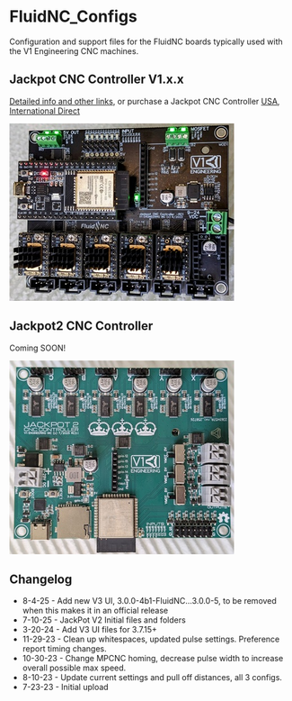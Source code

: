 # FluidNC_Configs
Configuration and support files for the FluidNC boards typically used with the V1 Engineering CNC machines.

## Jackpot CNC Controller V1.x.x

[Detailed info and other links](https://docs.v1e.com/electronics/jackpot/), or purchase a Jackpot CNC Controller  [USA](https://www.v1e.com/products/jackpot-cnc-controller), [International Direct](https://www.elecrow.com/jackpot-cnc-controller.html)


![The Jackpot V1](/img/jackpot1.jpg)

## Jackpot2 CNC Controller

Coming SOON!

![The Jackpot2](/img/jackpot2.jpg)

## Changelog

+ 8-4-25 - Add new V3 UI, 3.0.0-4b1-FluidNC...3.0.0-5, to be removed when this makes it in an official release
+ 7-10-25 - JackPot V2 Initial files and folders
+ 3-20-24 - Add V3 UI files for 3.7.15+
+ 11-29-23 - Clean up whitespaces, updated pulse settings. Preference report timing changes.
+ 10-30-23 - Change MPCNC homing, decrease pulse width to increase overall possible max speed.
+ 8-10-23 - Update current settings and pull off distances, all 3 configs.
+ 7-23-23 - Initial upload
